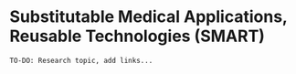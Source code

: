 
#  Substitutable Medical Applications, Reusable Technologies (SMART)

```TO-DO: Research topic, add links...```


